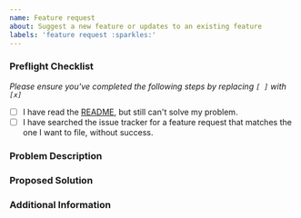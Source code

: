 ```yaml
---
name: Feature request
about: Suggest a new feature or updates to an existing feature
labels: 'feature request :sparkles:'
---
```


### Preflight Checklist
*Please ensure you've completed the following steps by replacing `[ ]` with `[x]`*

* [ ] I have read the [README](https://github.com/YiiGuxing/TranslationPlugin), but still can't solve my problem.
* [ ] I have searched the issue tracker for a feature request that matches the one I want to file, without success.

### Problem Description
<!-- Is your feature request related to a problem? Please add a clear and concise description of what the problem is. -->

### Proposed Solution
<!-- Describe the solution you'd like in a clear and concise manner -->

### Additional Information
<!-- Add any other context about the problem here. -->